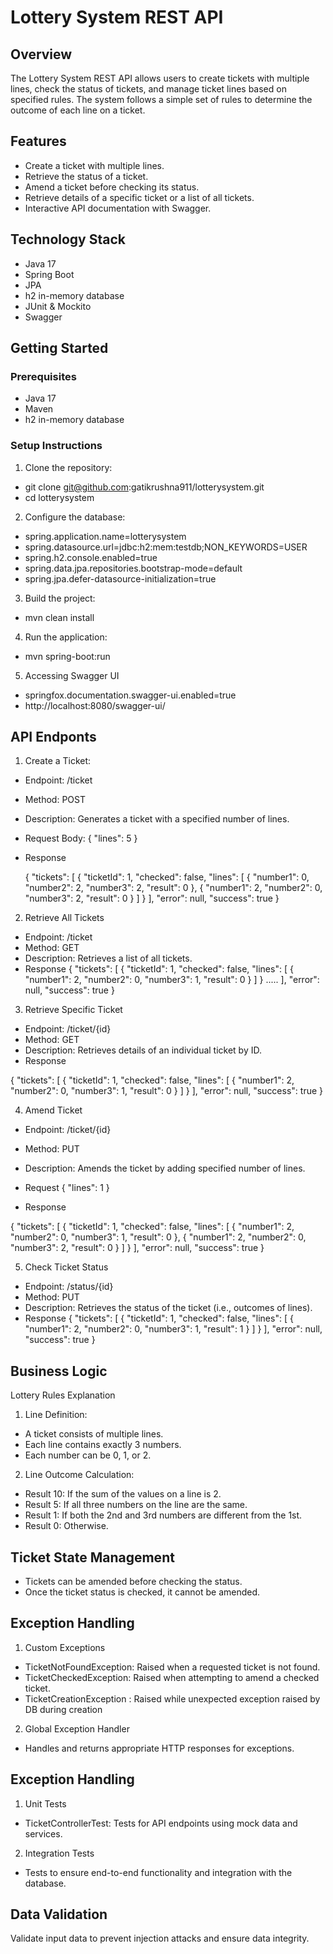 # Lottery System REST API

## Overview

The Lottery System REST API allows users to create tickets with multiple lines, check the status of tickets, and manage ticket lines based on specified rules. The system follows a simple set of rules to determine the outcome of each line on a ticket.

## Features

- Create a ticket with multiple lines.
- Retrieve the status of a ticket.
- Amend a ticket before checking its status.
- Retrieve details of a specific ticket or a list of all tickets.
- Interactive API documentation with Swagger.

## Technology Stack

- Java 17
- Spring Boot
- JPA
- h2 in-memory database
- JUnit & Mockito
- Swagger

## Getting Started

### Prerequisites

- Java 17
- Maven
- h2 in-memory database

### Setup Instructions

1. Clone the repository:
- git clone git@github.com:gatikrushna911/lotterysystem.git
- cd lotterysystem
   
2. Configure the database:

- spring.application.name=lotterysystem
- spring.datasource.url=jdbc:h2:mem:testdb;NON_KEYWORDS=USER
- spring.h2.console.enabled=true
- spring.data.jpa.repositories.bootstrap-mode=default
- spring.jpa.defer-datasource-initialization=true

3. Build the project:
- mvn clean install

4. Run the application:
- mvn spring-boot:run

5. Accessing Swagger UI
- springfox.documentation.swagger-ui.enabled=true
- http://localhost:8080/swagger-ui/


## API Endponts

1. Create a Ticket:

- Endpoint: /ticket
- Method: POST
- Description: Generates a ticket with a specified number of lines.
- Request Body:
   {
     "lines": 5
   }
- Response
   
   {
    "tickets": [
        {
            "ticketId": 1,
            "checked": false,
            "lines": [
                {
                    "number1": 0,
                    "number2": 2,
                    "number3": 2,
                    "result": 0
                },
                {
                    "number1": 2,
                    "number2": 0,
                    "number3": 2,
                    "result": 0
                }
            ]
        }
    ],
    "error": null,
    "success": true
}

2. Retrieve All Tickets

- Endpoint: /ticket
- Method: GET
- Description: Retrieves a list of all tickets.
- Response 
	{
	    "tickets": [
	        {
	            "ticketId": 1,
	            "checked": false,
	            "lines": [
	                {
	                    "number1": 2,
	                    "number2": 0,
	                    "number3": 1,
	                    "result": 0
	                }
	            ]
	        }
	        .....
	    ],
	    "error": null,
	    "success": true
	}

3. Retrieve Specific Ticket

- Endpoint: /ticket/{id}
- Method: GET
- Description: Retrieves details of an individual ticket by ID.
- Response

{
    "tickets": [
        {
            "ticketId": 1,
            "checked": false,
            "lines": [
                {
                    "number1": 2,
                    "number2": 0,
                    "number3": 1,
                    "result": 0
                }
            ]
        }
    ],
    "error": null,
    "success": true
} 

4. Amend Ticket

- Endpoint: /ticket/{id}
- Method: PUT
- Description: Amends the ticket by adding specified number of lines.
- Request 
{
  "lines": 1
}

- Response

{
    "tickets": [
        {
            "ticketId": 1,
            "checked": false,
            "lines": [
                {
                    "number1": 2,
                    "number2": 0,
                    "number3": 1,
                    "result": 0
                },
                {
                    "number1": 2,
                    "number2": 0,
                    "number3": 2,
                    "result": 0
                }
            ]
        }
    ],
    "error": null,
    "success": true
} 


5. Check Ticket Status
- Endpoint: /status/{id}
- Method: PUT
- Description: Retrieves the status of the ticket (i.e., outcomes of lines).
- Response
 {
    "tickets": [
        {
            "ticketId": 1,
            "checked": false,
            "lines": [
                {
                    "number1": 2,
                    "number2": 0,
                    "number3": 1,
                    "result": 1
                }
            ]
        }
    ],
    "error": null,
    "success": true
}

## Business Logic

Lottery Rules Explanation

  1. Line Definition:
  - A ticket consists of multiple lines.
  - Each line contains exactly 3 numbers.
  - Each number can be 0, 1, or 2.
  
  2. Line Outcome Calculation:
  
  - Result 10: If the sum of the values on a line is 2.
  - Result 5: If all three numbers on the line are the same.
  - Result 1: If both the 2nd and 3rd numbers are different from the 1st.
  - Result 0: Otherwise.

## Ticket State Management

 - Tickets can be amended before checking the status.
 - Once the ticket status is checked, it cannot be amended.
 
## Exception Handling

1. Custom Exceptions
  - TicketNotFoundException: Raised when a requested ticket is not found.
  - TicketCheckedException: Raised when attempting to amend a checked ticket.
  - TicketCreationException : Raised while unexpected exception raised by DB during creation 
2. Global Exception Handler
  - Handles and returns appropriate HTTP responses for exceptions.
  
## Exception Handling

 1. Unit Tests
 - TicketControllerTest: Tests for API endpoints using mock data and services.
 
 2. Integration Tests
  - Tests to ensure end-to-end functionality and integration with the database.
 
  
## Data Validation 
  Validate input data to prevent injection attacks and ensure data integrity.
 
	
